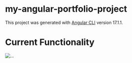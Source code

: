 # my-angular-portfolio-project

This project was generated with [Angular CLI](https://github.com/angular/angular-cli) version 17.1.1.

# Current Functionality
![...](https://github.com/pippin-29/my-angular-portfolio-project/blob/main/screenshots/Screenshot%202024-01-29%20at%209.55.22%E2%80%AFpm.png?raw=true)



